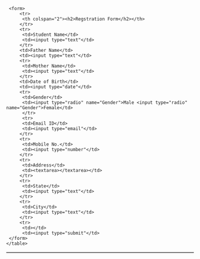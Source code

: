 <!DOCTYPE html>
<html>
<head>
  
  <title>Regstration Form</title>
</head>
<body>
     <table border="1">
       
     <form>
         <tr>
          <th colspan="2"><h2>Regstration Form</h2></th>
         </tr>
         <tr>
          <td>Student Name</td>
          <td><input type="text"</td>
         </tr>
         <td>Father Name</td>
         <td><input type="text"</td>
         <tr>
          <td>Mother Name</td>
          <td><input type="text"</td>
         </tr>
         <td>Date of Birth</td>
         <td><input type="date"</td>
         <tr>
          <td>Gender</td>
          <td><input type="radio" name="Gender">Male <input type="radio" name="Gender">Female</td>
          </tr>
          <tr>
          <td>Email ID</td>
          <td><input type="email"</td>
         </tr>
         <tr>
          <td>Mobile No.</td>
          <td><input type="number"</td>
         </tr>
         <tr>
          <td>Address</td>
          <td><textarea></textarea></td>
         </tr>
         <tr>
          <td>State</td>
          <td><input type="text"</td>
         </tr>
         <tr>
          <td>City</td>
          <td><input type="text"</td>
         </tr>
         <tr>
          <td></td>
          <td><input type="submit"</td>
     </form>
    </table>
</body>
</html>
